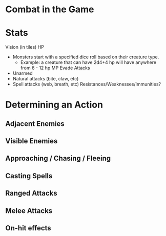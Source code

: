# Combat in the Game
# Stats
Vision (in tiles)
HP
  - Monsters start with a specified dice roll based on their creature type. 
    - Example: a creature that can have 2d4+4 hp will have anywhere from 6 - 12 hp 
MP
Evade
Attacks
- Unarmed
- Natural attacks (bite, claw, etc)
- Spell attacks (web, breath, etc)
Resistances/Weaknesses/Immunities?

# Determining an Action
## Adjacent Enemies
## Visible Enemies
## Approaching / Chasing / Fleeing
## Casting Spells
## Ranged Attacks
## Melee Attacks
## On-hit effects
